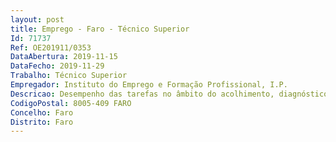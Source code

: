 ```yaml
--- 
layout: post
title: Emprego - Faro - Técnico Superior
Id: 71737
Ref: OE201911/0353
DataAbertura: 2019-11-15
DataFecho: 2019-11-29
Trabalho: Técnico Superior
Empregador: Instituto do Emprego e Formação Profissional, I.P.
Descricao: Desempenho das tarefas no âmbito do acolhimento, diagnóstico, orientação e encaminhamento dos candidatos, designadamente a) Inscrever candidatos e informar sobre a atuação do Centro Qualifica b) Promover sessões de informação sobre ofertas de educação e formação, mercado de trabalho e saídas profissionais c) Promover sessões de orientação d) Encaminhar candidatos tendo em conta informação sobre o mercado de trabalho e as ofertas de educação e formação disponíveis e) Monitorizar o percurso dos candidatos f) Desenvolver ações de divulgação e de informação junto de diferentes públicos g) Enquadrar candidatos no processo de RVCC, profissional ou de dupla certificação h) Prestar informação relativa à metodologia adotada no processo de RVCC i) Acompanhar os candidatos ao longo do processo de RVCC j) Integrar Júri de certificação de candidatos que desenvolveram processos  l) Intervenção preferencial nos concelhos de Faro, Olhão, Loulé e Tavira.
CodigoPostal: 8005-409 FARO
Concelho: Faro
Distrito: Faro
--- 
```

